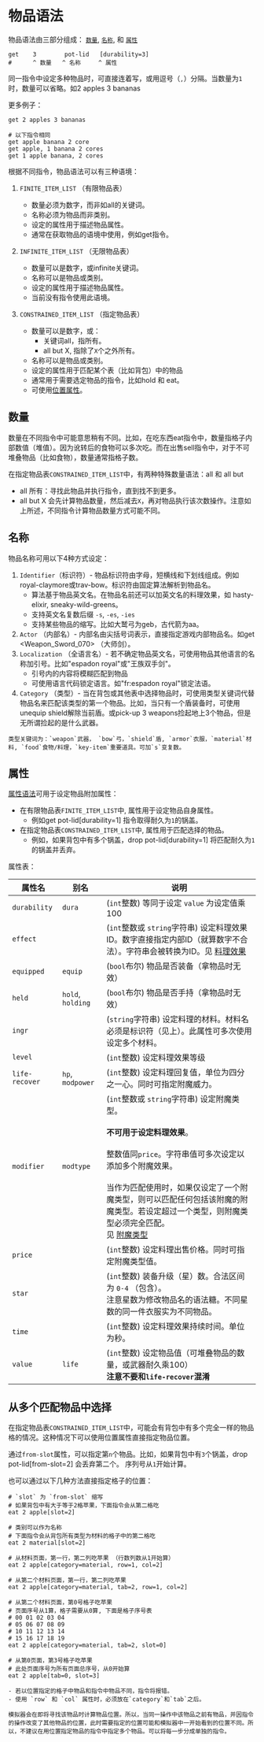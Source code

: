 # 物品语法

物品语法由三部分组成： [`数量`](#数量), [`名称`](#名称), 和 [`属性`](#属性)

```skybook
get    3        pot-lid   [durability=3]
#      ^ 数量   ^ 名称     ^ 属性
```

同一指令中设定多种物品时，可直接连着写，或用逗号（`,`）分隔。当数量为`1`时，数量可以省略。如<skyb>2 apples 3 bananas</skyb>

更多例子：
```skybook
get 2 apples 3 bananas

# 以下指令相同
get apple banana 2 core
get apple, 1 banana 2 cores
get 1 apple banana, 2 cores 
```
根据不同指令，物品语法可以有三种语境：

1. `FINITE_ITEM_LIST` （有限物品表）
   - 数量必须为数字，而非如<skyb>all</skyb>的关键词。
   - 名称必须为物品而非类别。
   - 设定的属性用于描述物品属性。
   - 通常在获取物品的语境中使用，例如<skyb>get</skyb>指令。

2. `INFINITE_ITEM_LIST` （无限物品表）
   - 数量可以是数字，或<skyb>infinite</skyb>关键词。
   - 名称可以是物品或类别。
   - 设定的属性用于描述物品属性。
   - 当前没有指令使用此语境。

3. `CONSTRAINED_ITEM_LIST` （指定物品表）
   - 数量可以是数字，或：
     - 关键词<skyb>all</skyb>，指所有。
     - <skyb>all but X</skyb>, 指除了`X`个之外所有。
   - 名称可以是物品或类别。
   - 设定的属性用于匹配某个表（比如背包）中的物品
   - 通常用于需要选定物品的指令，比如<skyb>hold</skyb> 和 <skyb>eat</skyb>。
   - 可使用[位置属性](#从多个匹配物品中选择)。


## 数量

数量在不同指令中可能意思稍有不同。比如，在吃东西<skyb>eat</skyb>指令中，数量指格子内部数值（堆值）。因为讹转后的食物可以多次吃。而在出售<skyb>sell</skyb>指令中，对于不可堆叠物品（比如食物），数量通常指格子数。


在指定物品表`CONSTRAINED_ITEM_LIST`中，有两种特殊数量语法：<skyb>all</skyb> 和 <skyb>all but</skyb>
- <skyb>all</skyb> 所有：寻找此物品并执行指令，直到找不到更多。
- <skyb>all but X</skyb> 会先计算物品数量，然后减去`X`，再对物品执行该次数操作。注意如上所述，不同指令计算物品数量方式可能不同。

## 名称

物品名称可用以下4种方式设定：

1. `Identifier`（标识符）-
   物品标识符由字母，短横线和下划线组成。例如<skyb>royal-claymore</skyb>或<skyb>trav-bow</skyb>。标识符由固定算法解析到物品名。
   - 算法基于物品英文名。在物品名前还可以加英文名的料理效果，如 <skyb>hasty-elixir</skyb>, <skyb>sneaky-wild-greens</skyb>。
   - 支持英文名复数后缀 `-s`, `-es`, `-ies`
   - 支持某些物品的缩写。比如大鹫弓为<skyb>geb</skyb>，古代箭为<skyb>aa</skyb>。
2. `Actor` （内部名）-
   内部名由尖括号词表示，直接指定游戏内部物品名。如<skyb>get <Weapon_Sword_070></skyb> （大师剑）。
3. `Localization` （全语言名）-
   若不确定物品英文名，可使用物品其他语言的名称加引号。比如<skyb>"espadon royal"</skyb>或<skyb>"王族双手剑"</skyb>。
   - 引号内的内容将模糊匹配到物品
   - 可使用语言代码锁定语言。如<skyb>"fr:espadon royal"</skyb>锁定法语。
4. `Category` （类型）-
   当在背包或其他表中选择物品时，可使用类型关键词代替物品名来匹配该类型的第一个物品。比如，当只有一个盾装备时，可使用<skyb>unequip shield</skyb>解除当前盾。或<skyb>pick-up 3 weapons</skyb>捡起地上3个物品，但是无所谓捡起的是什么武器。

```admonish info title="信息"
类型关键词为：`weapon`武器， `bow`弓，`shield`盾, `armor`衣服，`material`材料, `food`食物/料理，`key-item`重要道具。可加`s`变复数。
```

## 属性
[属性语法](./syntax.md#属性语法)可用于设定物品附加属性：

- 在有限物品表`FINITE_ITEM_LIST`中, 属性用于设定物品自身属性。
  - 例如<skyb>get pot-lid[durability=1]</skyb> 指令取得耐久为`1`的锅盖。
- 在指定物品表`CONSTRAINED_ITEM_LIST`中, 属性用于匹配选择的物品。
  - 例如，如果背包中有多个锅盖，<skyb>drop pot-lid[durability=1]</skyb> 将匹配耐久为`1`的锅盖并丢弃。

属性表：

| 属性名 | 别名 | 说明 |
|-|-|-|
| `durability` | `dura` |(`int`整数) 等同于设定 `value` 为设定值乘 100|
| `effect` | | (`int`整数或 `string`字符串) 设定料理效果ID。数字直接指定内部ID（就算数字不合法）。字符串会被转换为ID。见 [料理效果](../generated/constants.md#cook-effects) |
| `equipped` |`equip` | (`bool`布尔) 物品是否装备（拿物品时无效） |
| `held` |`hold`, `holding` | (`bool`布尔) 物品是否手持（拿物品时无效） |
| `ingr` | | (`string`字符串) 设定料理的材料。材料名必须是标识符（见上）。此属性可多次使用设定多个材料。 |
| `level`| | (`int`整数) 设定料理效果等级|
| `life-recover`| `hp`, `modpower` | (`int`整数) 设定料理回复值，单位为四分之一心。同时可指定附魔威力。 |
| `modifier` | `modtype` | (`int`整数或 `string`字符串) 设定附魔类型。<br><br>**不可用于设定料理效果**。 <br><br> 整数值同`price`。字符串值可多次设定以添加多个附魔效果。<br><br> 当作为匹配使用时，如果仅设定了一个附魔类型，则可以匹配任何包括该附魔的附魔类型。若设定超过一个类型，则附魔类型必须完全匹配。<br> 见 [附魔类型](../generated/constants.md#weapon-modifiers) |
| `price` | |(`int`整数) 设定料理出售价格。同时可指定附魔类型值。 |
| `star` | | (`int`整数) 装备升级（星）数。合法区间为 `0-4` （包含）。 <br>注意星数为修改物品名的语法糖。不同星数的同一件衣服实为不同物品。 |
| `time` | | (`int`整数) 设定料理效果持续时间。单位为秒。 |
| `value` | `life` | (`int`整数) 设定物品值（可堆叠物品的数量，或武器耐久乘100） <br>**注意不要和`life-recover`混淆** |
  
## 从多个匹配物品中选择
在指定物品表`CONSTRAINED_ITEM_LIST`中，可能会有背包中有多个完全一样的物品格的情况。这种情况下可以使用位置属性直接指定物品位置。

通过`from-slot`属性，可以指定第`n`个物品。比如，如果背包中有`3`个锅盖，<skyb>drop pot-lid[from-slot=2]</skyb> 会丢弃第二个。
序列号从`1`开始计算。

也可以通过以下几种方法直接指定格子的位置：

```skybook
# `slot` 为 `from-slot` 缩写
# 如果背包中有大于等于2格苹果，下面指令会从第二格吃
eat 2 apple[slot=2]

# 类别可以作为名称
# 下面指令会从背包所有类型为材料的格子中的第二格吃
eat 2 material[slot=2]

# 从材料页面，第一行，第二列吃苹果 （行数列数从1开始算）
eat 2 apple[category=material, row=1, col=2]

# 从第二个材料页面，第一行，第二列吃苹果
eat 2 apple[category=material, tab=2, row=1, col=2]

# 从第二个材料页面，第0号格子吃苹果
# 页面序号从1算，格子需要从0算, 下面是格子序号表
# 00 01 02 03 04
# 05 06 07 08 09
# 10 11 12 13 14
# 15 16 17 18 19
eat 2 apple[category=material, tab=2, slot=0]

# 从第0页面，第3号格子吃苹果
# 此处页面序号为所有页面总序号，从0开始算
eat 2 apple[tab=0, slot=3]
```

```admonish note title="注意"
- 若以位置指定的格子中物品和指令中物品不同，指令将报错。
- 使用 `row` 和 `col` 属性时，必须放在`category`和`tab`之后。
```

```admonish warning title="重要"
模拟器会在即将寻找该物品时计算物品位置。所以，当同一操作中该物品之前有物品，并因指令的操作改变了其他物品的位置，此时需要指定的位置可能和模拟器中一开始看到的位置不同。所以，不建议在用位置指定物品的指令中指定多个物品。可以将每一步分成单独的指令。
```
